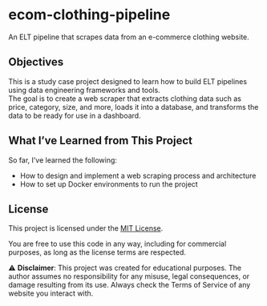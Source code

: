 # ecom-clothing-pipeline

An ELT pipeline that scrapes data from an e-commerce clothing website.

## Objectives

This is a study case project designed to learn how to build ELT pipelines using data engineering frameworks and tools.  
The goal is to create a web scraper that extracts clothing data such as price, category, size, and more, loads it into a database, and transforms the data to be ready for use in a dashboard.

## What I’ve Learned from This Project

So far, I’ve learned the following:

- How to design and implement a web scraping process and architecture  
- How to set up Docker environments to run the project

## License

This project is licensed under the [MIT License](LICENSE).

You are free to use this code in any way, including for commercial purposes, as long as the license terms are respected.

⚠️ **Disclaimer**: This project was created for educational purposes. The author assumes no responsibility for any misuse, legal consequences, or damage resulting from its use. Always check the Terms of Service of any website you interact with.
